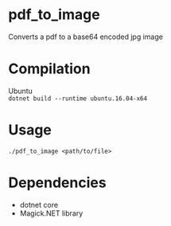 # pdf_to_image
Converts a pdf to a base64 encoded jpg image  

# Compilation
Ubuntu  
`dotnet build --runtime ubuntu.16.04-x64`

# Usage
`./pdf_to_image <path/to/file>`

# Dependencies
* dotnet core
* Magick.NET library